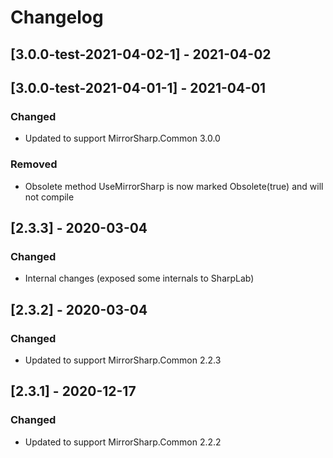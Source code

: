 # Changelog

## [3.0.0-test-2021-04-02-1] - 2021-04-02
## [3.0.0-test-2021-04-01-1] - 2021-04-01

### Changed
- Updated to support MirrorSharp.Common 3.0.0

### Removed
- Obsolete method UseMirrorSharp is now marked Obsolete(true) and will not compile

## [2.3.3] - 2020-03-04

### Changed
- Internal changes (exposed some internals to SharpLab)

## [2.3.2] - 2020-03-04

### Changed
- Updated to support MirrorSharp.Common 2.2.3

## [2.3.1] - 2020-12-17

### Changed
- Updated to support MirrorSharp.Common 2.2.2
